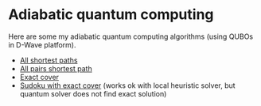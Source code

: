 # Adiabatic quantum computing

Here are some my adiabatic quantum computing algorithms (using QUBOs in D-Wave platform).

- [All shortest paths](shortest_path/single_shortest_path.ipynb)
- [All pairs shortest path](shortest_path/all_pairs_shortest_path.ipynb)
- [Exact cover](exact_cover/Exact_cover.ipynb)
- [Sudoku with exact cover](exact_cover/Exact_cover_sudoku.ipynb) (works ok with local heuristic solver, but quantum solver does not find exact solution)


